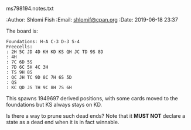 ms798194.notes.txt

:Author: Shlomi Fish
:Email: shlomif@cpan.org
:Date: 2019-06-18 23:37

The board is:

```
Foundations: H-A C-3 D-3 S-4
Freecells:
: 2H 5C JD 4D KH KD KS QH JC TD 9S 8D
: 4H
: 7C 6D 5S
: 7D 6C 5H 4C 3H
: TS 9H 8S
: QC JH TC 9D 8C 7H 6S 5D
: QS
: KC QD JS TH 9C 8H 7S 6H

```

This spawns 1949697 derived positions, with some cards moved to the foundations
but KS always stays on KD.

Is there a way to prune such dead ends? Note that it **MUST NOT** declare a
state as a dead end when it is in fact winnable.
